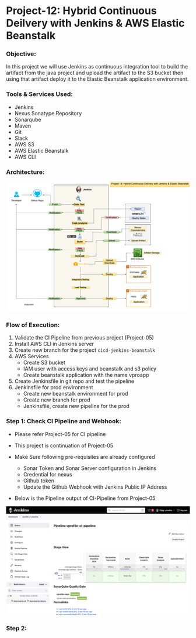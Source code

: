 # Project-12: Hybrid Continuous Deilvery with Jenkins & AWS Elastic Beanstalk 

### Objective:

In this project we will use Jenkins as continuous integration tool to build the artifact from the java project and upload the artifact to the S3 bucket then using that artifact deploy it to the Elastic Beanstalk application environment.

### Tools & Services Used:
- Jenkins 
- Nexus Sonatype Repository
- Sonarqube 
- Maven
- Git 
- Slack
- AWS S3
- AWS Elastic Beanstalk
- AWS CLI

### Architecture:

![GitHub Light](./snaps/pro-12-cicd-jenkins-eb.drawio.png)

### Flow of Execution:

1. Validate the CI Pipeline from previous project (Project-05)
2. Install AWS CLI in Jenkins server 
3. Create new branch for the project `cicd-jenkins-beanstalk`
4. AWS Services
   - Create S3 bucket
   - IAM user with access keys and beanstalk and s3 policy 
   - Create beanstalk application with the name vproapp
5. Create Jenkinsfile in git repo and test the pipeline 
6. Jenkinsfile for prod environment
   - Create new beanstalk environment for prod 
   - Create new branch for prod 
   - Jenkinsfile, create new pipeline for the prod 


### Step 1: Check CI Pipeline and Webhook:

- Please refer Project-05 for CI pipeline 
- This project is continuation of Project-05
- Make Sure following pre-requisites are already configured
  - Sonar Token and Sonar Server configuration in Jenkins 
  - Credential for nexus 
  - Github token
  - Update the Github Webhook with Jenkins Public IP Address

- Below is the Pipeline output of CI-Pipeline from Project-05

![GitHub Light](./snaps/ci-pipeline-from-pro05.png)


### Step 2: